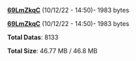 [**69LmZkqC**](/data/69LmZkqC.txt) (10/12/22 - 14:50)- 1983 bytes

[**69LmZkqC**](/data/69LmZkqC.txt) (10/12/22 - 14:50)- 1983 bytes

**Total Datas**: 8133

**Total Size**: 46.77 MB / 46.8 MB